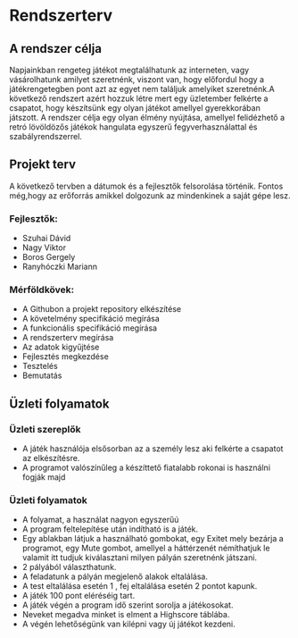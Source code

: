 Rendszerterv
============

## A rendszer célja

Napjainkban rengeteg játékot megtalálhatunk az interneten, vagy vásárolhatunk amilyet szeretnénk, viszont van, hogy előfordul hogy a játékrengetegben pont azt az egyet nem találjuk amelyiket szeretnénk.A következő rendszert azért hozzuk létre mert egy üzletember felkérte a csapatot, hogy készítsünk egy olyan játékot amellyel gyerekkorában játszott. A rendszer célja egy olyan élmény nyújtása, amellyel felidézhető a retró lövöldözős játékok hangulata egyszerű fegyverhasználattal és szabályrendszerrel.

## Projekt terv

A következő tervben a dátumok és a fejlesztők felsorolása történik. Fontos még,hogy az erőforrás amikkel dolgozunk az mindenkinek a saját gépe lesz.

### Fejlesztők:
+ Szuhai Dávid
+ Nagy Viktor
+ Boros Gergely
+ Ranyhóczki Mariann

### Mérföldkövek:
+ A Githubon a projekt repository elkészítése
+ A követelmény specifikáció megírása
+ A funkcionális specifikáció megírása
+ A rendszerterv megírása
+ Az adatok kigyűjtése
+ Fejlesztés megkezdése
+ Tesztelés
+ Bemutatás

## Üzleti folyamatok

### Üzleti szereplők
+ A játék használója elsősorban az a személy lesz aki felkérte a csapatot az elkészítésre.
+ A programot valószínűleg a készíttető fiatalabb rokonai is használni fogják majd 

### Üzleti folyamatok

+ A folyamat, a használat nagyon egyszerűú
+ A program feltelepítése után indítható is a játék.
+ Egy ablakban látjuk a használható gombokat, egy Exitet mely bezárja a programot, egy Mute gombot, amellyel a háttérzenét némíthatjuk le valamit itt tudjuk kiválasztani milyen pályán szeretnénk játszani.
+ 2 pályából választhatunk.
+ A feladatunk a pályán megjelenő alakok eltalálása.
+ A test eltalálása esetén 1 , fej eltalálása esetén 2 pontot kapunk.
+ A játék 100 pont eléréséig tart.
+ A játék végén a program idő szerint sorolja a játékosokat.
+ Neveket megadva minket is elment a Highscore táblába.
+ A végén lehetőségünk van kilépni vagy új játékot kezdeni.
